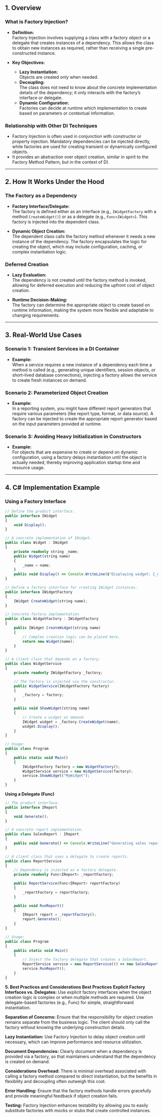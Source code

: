 ## 1. Overview

### What is Factory Injection?
- **Definition:**  
  Factory Injection involves supplying a class with a factory object or a delegate that creates instances of a dependency. This allows the class to obtain new instances as required, rather than receiving a single pre-constructed instance.
  
- **Key Objectives:**
  - **Lazy Instantiation:**  
    Objects are created only when needed.
  - **Decoupling:**  
    The class does not need to know about the concrete implementation details of the dependency; it only interacts with the factory’s interface or delegate.
  - **Dynamic Configuration:**  
    Factories can decide at runtime which implementation to create based on parameters or contextual information.

### Relationship with Other DI Techniques
- Factory Injection is often used in conjunction with constructor or property injection. Mandatory dependencies can be injected directly, while factories are used for creating transient or dynamically configured objects.
- It provides an abstraction over object creation, similar in spirit to the Factory Method Pattern, but in the context of DI.

---

## 2. How It Works Under the Hood

### The Factory as a Dependency
- **Factory Interface/Delegate:**  
  The factory is defined either as an interface (e.g., `IWidgetFactory` with a method `CreateWidget()`) or as a delegate (e.g., `Func<IWidget>`). This factory is injected into the dependent class.
  
- **Dynamic Object Creation:**  
  The dependent class calls the factory method whenever it needs a new instance of the dependency. The factory encapsulates the logic for creating the object, which may include configuration, caching, or complex instantiation logic.

### Deferred Creation
- **Lazy Evaluation:**  
  The dependency is not created until the factory method is invoked, allowing for deferred execution and reducing the upfront cost of object creation.
  
- **Runtime Decision-Making:**  
  The factory can determine the appropriate object to create based on runtime information, making the system more flexible and adaptable to changing requirements.

---

## 3. Real-World Use Cases

### Scenario 1: Transient Services in a DI Container
- **Example:**  
  When a service requires a new instance of a dependency each time a method is called (e.g., generating unique identifiers, session objects, or short-lived database connections), injecting a factory allows the service to create fresh instances on demand.

### Scenario 2: Parameterized Object Creation
- **Example:**  
  In a reporting system, you might have different report generators that require various parameters (like report type, format, or data source). A factory can be injected to create the appropriate report generator based on the input parameters provided at runtime.

### Scenario 3: Avoiding Heavy Initialization in Constructors
- **Example:**  
  For objects that are expensive to create or depend on dynamic configuration, using a factory delays instantiation until the object is actually needed, thereby improving application startup time and resource usage.

---

## 4. C# Implementation Example

### Using a Factory Interface
```typescript
// Define the product interface.
public interface IWidget
{
    void Display();
}

// A concrete implementation of IWidget.
public class Widget : IWidget
{
    private readonly string _name;
    public Widget(string name)
    {
        _name = name;
    }
    public void Display() => Console.WriteLine($"Displaying widget: {_name}");
}

// Define a factory interface for creating IWidget instances.
public interface IWidgetFactory
{
    IWidget CreateWidget(string name);
}

// Concrete factory implementation.
public class WidgetFactory : IWidgetFactory
{
    public IWidget CreateWidget(string name)
    {
        // Complex creation logic can be placed here.
        return new Widget(name);
    }
}

// A client class that depends on a factory.
public class WidgetService
{
    private readonly IWidgetFactory _factory;

    // The factory is injected via the constructor.
    public WidgetService(IWidgetFactory factory)
    {
        _factory = factory;
    }

    public void ShowWidget(string name)
    {
        // Create a widget on demand.
        IWidget widget = _factory.CreateWidget(name);
        widget.Display();
    }
}

// Usage:
public class Program
{
    public static void Main()
    {
        IWidgetFactory factory = new WidgetFactory();
        WidgetService service = new WidgetService(factory);
        service.ShowWidget("MyWidget");
    }
}
```

**Using a Delegate (Func<T>)**
```typescript
// The product interface.
public interface IReport
{
    void Generate();
}

// A concrete report implementation.
public class SalesReport : IReport
{
    public void Generate() => Console.WriteLine("Generating sales report...");
}

// A client class that uses a delegate to create reports.
public class ReportService
{
    // Dependency is injected as a factory delegate.
    private readonly Func<IReport> _reportFactory;

    public ReportService(Func<IReport> reportFactory)
    {
        _reportFactory = reportFactory;
    }

    public void RunReport()
    {
        IReport report = _reportFactory();
        report.Generate();
    }
}

// Usage:
public class Program
{
    public static void Main()
    {
        // Inject the factory delegate that creates a SalesReport.
        ReportService service = new ReportService(() => new SalesReport());
        service.RunReport();
    }
}
```
**5. Best Practices and Considerations
Best Practices**
**Explicit Factory Interfaces vs. Delegates:**
Use explicit factory interfaces when the object creation logic is complex or when multiple methods are required. Use delegate-based factories (e.g., Func<T>) for simple, straightforward instantiation.

**Separation of Concerns:**
Ensure that the responsibility for object creation remains separate from the business logic. The client should only call the factory without knowing the underlying construction details.

**Lazy Instantiation:**
Use Factory Injection to delay object creation until necessary, which can improve performance and resource utilization.

**Document Dependencies:**
Clearly document when a dependency is provided via a factory, so that maintainers understand that the dependency is created on demand.

**Considerations
Overhead:**
There is minimal overhead associated with calling a factory method compared to direct instantiation, but the benefits in flexibility and decoupling often outweigh this cost.

**Error Handling:**
Ensure that the factory methods handle errors gracefully and provide meaningful feedback if object creation fails.

**Testing:**
Factory Injection enhances testability by allowing you to easily substitute factories with mocks or stubs that create controlled instances.